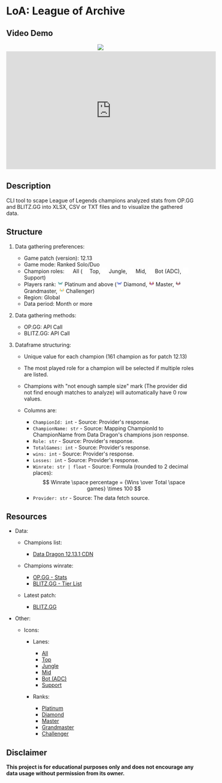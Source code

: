 # LoA: League of Archive

## Video Demo

<div style="text-align: center">
<a href="https://www.youtube.com/watch?v=lDFCNSey9RI">
    <img src="https://img.shields.io/badge/YOUTUBE-WATCH%20NOW-red?logo=YOUTUBE&logoColor=red&style=for-the-badge" />
</a>

<iframe width="560" height="315" src="https://www.youtube.com/embed/lDFCNSey9RI" title="YouTube video player" frameborder="0" allow="accelerometer; autoplay; clipboard-write; encrypted-media; gyroscope; picture-in-picture" allowfullscreen></iframe>
</div>

## Description

CLI tool to scape League of Legends champions analyzed stats from OP.GG <!--, U.GG-->and BLITZ.GG into XLSX, CSV or TXT files and to visualize the gathered data.

## Structure

1. Data gathering preferences:

   - Game patch (version): 12.13
   - Game mode: Ranked Solo/Duo
   - Champion roles: <img src="./assets/lanes/all.png" alt="all" width="15" height="15"/> All (<img src="./assets/lanes/top.png" alt="Top" width="15" height="15"/> Top, <img src="./assets/lanes/jng.png" alt="Jungle" width="15" height="15"/> Jungle, <img src="./assets/lanes/mid.png" alt="Mid" width="15" height="15"/> Mid, <img src="./assets/lanes/bot.png" alt="Bottom" width="15" height="15"/> Bot (ADC), <img src="./assets/lanes/sup.png" alt="Support" width="15" height="15"/> Support)
   - Players rank: <img src="./assets/ranks/platinum.png" alt="Platinum" width="15" height="15"/> Platinum and above (<img src="./assets/ranks/diamond.png" alt="Diamond" width="15" height="15"/> Diamond, <img src="./assets/ranks/master.png" alt="Master" width="15" height="15"/> Master, <img src="./assets/ranks/grandmaster.png" alt="Grandmaster" width="15" height="15"/> Grandmaster, <img src="./assets/ranks/challenger.png" alt="Challenger" width="15" height="15"/> Challenger)
   - Region: Global
   - Data period: Month or more

2. Data gathering methods:

   - OP.GG: API Call
   <!-- - U.GG: UI Scraping -->
   - BLITZ.GG: API Call

3. Dataframe structuring:

   - Unique value for each champion (161 champion as for patch 12.13)
   - The most played role for a champion will be selected if multiple roles are listed.
   - Champions with "not enough sample size" mark (The provider did not find enough matches to analyze) will automatically have 0 row values.
   - Columns are:

     - `ChampionId: int` - Source: Provider's response.
     - `ChampionName: str` - Source: Mapping ChampionId to ChampionName from Data Dragon's champions json response.
     - `Role: str` - Source: Provider's response.
     - `TotalGames: int` - Source: Provider's response.
     - `wins: int` - Source: Provider's response.
     - `Losses: int` - Source: Provider's response.
     - `Winrate: str | float` - Source: Formula (rounded to 2 decimal places):
       $$ Winrate \space percentage = {Wins \over Total \space games} \times 100 $$
     - `Provider: str` - Source: The data fetch source.

## Resources

- Data:

  - Champions list:

    - [Data Dragon 12.13.1 CDN](https://ddragon.leagueoflegends.com/cdn/12.13.1/data/en_US/champion.json "Data Dragon - champion")

  - Champions winrate:

    - [OP.GG - Stats](https://www.op.gg/statistics/champions)
    <!-- - [U.GG - Tier List](https://u.gg/lol/tier-list) -->
    - [BLITZ.GG - Tier List](https://blitz.gg/lol/tierlist)

  - Latest patch:
    - [BLITZ.GG](https://blitz.gg/)

- Other:

  - Icons:

    - Lanes:

      - [All](https://s-lol-web.op.gg/images/icon/icon-position-all-wh.svg)
      - [Top](https://s-lol-web.op.gg/assets/images/positions/01-icon-01-lol-icon-position-top-wh.svg)
      - [Jungle](https://s-lol-web.op.gg/assets/images/positions/01-icon-01-lol-icon-position-jng-wh.svg)
      - [Mid](https://s-lol-web.op.gg/assets/images/positions/01-icon-01-lol-icon-position-mid-wh.svg)
      - [Bot (ADC)](https://s-lol-web.op.gg/assets/images/positions/01-icon-01-lol-icon-position-bot-wh.svg)
      - [Support](https://s-lol-web.op.gg/assets/images/positions/01-icon-01-lol-icon-position-sup-wh.svg)

    - Ranks:
      - [Platinum](https://opgg-static.akamaized.net/images/medals_mini/platinum.png)
      - [Diamond](https://opgg-static.akamaized.net/images/medals_mini/diamond.png)
      - [Master](https://opgg-static.akamaized.net/images/medals_mini/master.png)
      - [Grandmaster](https://opgg-static.akamaized.net/images/medals_mini/grandmaster.png)
      - [Challenger](https://opgg-static.akamaized.net/images/medals_mini/challenger.png)

## Disclaimer

**This project is for educational purposes only and does not encourage any data usage without permission from its owner.**

<!-- **I do not own the used data. All credits go to its rightful owner.** -->
